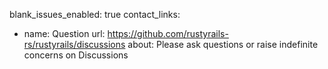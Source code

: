 blank_issues_enabled: true
contact_links:

- name: Question
  url: https://github.com/rustyrails-rs/rustyrails/discussions
  about: Please ask questions or raise indefinite concerns on Discussions

